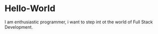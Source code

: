# Hello-World
I am enthusiastic programmer, i want to step int ot the world of Full Stack Development.

